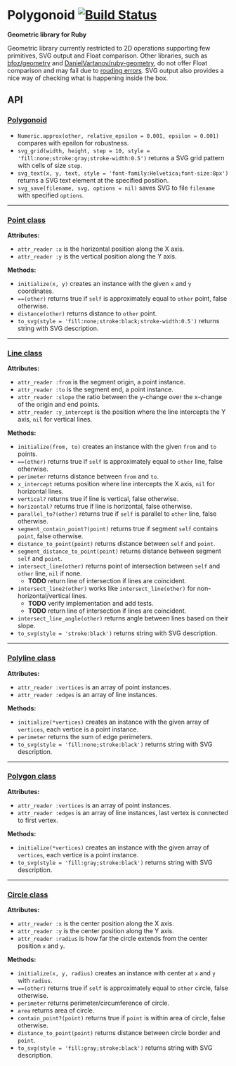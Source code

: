 # Polygonoid [![Build Status](https://travis-ci.org/Maumagnaguagno/Polygonoid.svg)](https://travis-ci.org/Maumagnaguagno/Polygonoid)
**Geometric library for Ruby**

Geometric library currently restricted to 2D operations supporting few primitives, SVG output and Float comparison.
Other libraries, such as [bfoz/geometry](https://github.com/bfoz/geometry) and [DanielVartanov/ruby-geometry](https://github.com/DanielVartanov/ruby-geometry), do not offer Float comparison and may fail due to [rouding errors](http://floating-point-gui.de/).
SVG output also provides a nice way of checking what is happening inside the box.

## API

### [Polygonoid](Polygonoid.rb)
- ``Numeric.approx(other, relative_epsilon = 0.001, epsilon = 0.001)`` compares with epsilon for robustness.
- ``svg_grid(width, height, step = 10, style = 'fill:none;stroke:gray;stroke-width:0.5')`` returns a SVG grid pattern with cells of size ``step``.
- ``svg_text(x, y, text, style = 'font-family:Helvetica;font-size:8px')`` returns a SVG text element at the specified position.
- ``svg_save(filename, svg, options = nil)`` saves SVG to file ``filename`` with specified ``options``.

---

### [Point class](src/Point.rb)
**Attributes:**
- ``attr_reader :x`` is the horizontal position along the X axis.
- ``attr_reader :y`` is the vertical position along the Y axis.

**Methods:**
- ``initialize(x, y)`` creates an instance with the given ``x`` and ``y`` coordinates.
- ``==(other)`` returns true if ``self`` is approximately equal to ``other`` point, false otherwise.
- ``distance(other)`` returns distance to ``other`` point.
- ``to_svg(style = 'fill:none;stroke:black;stroke-width:0.5')`` returns string with SVG description.

---

### [Line class](src/Line.rb)
**Attributes:**
- ``attr_reader :from`` is the segment origin, a point instance.
- ``attr_reader :to`` is the segment end, a point instance.
- ``attr_reader :slope`` the ratio between the y-change over the x-change of the origin and end points.
- ``attr_reader :y_intercept`` is the position where the line intercepts the Y axis, ``nil`` for vertical lines.

**Methods:**
- ``initialize(from, to)`` creates an instance with the given ``from`` and ``to`` points.
- ``==(other)`` returns true if ``self`` is approximately equal to ``other`` line, false otherwise.
- ``perimeter`` returns distance between ``from`` and ``to``.
- ``x_intercept`` returns position where line intercepts the X axis, ``nil`` for horizontal lines.
- ``vertical?`` returns true if line is vertical, false otherwise.
- ``horizontal?`` returns true if line is horizontal, false otherwise.
- ``parallel_to?(other)`` returns true if ``self`` is parallel to ``other`` line, false otherwise.
- ``segment_contain_point?(point)`` returns true if segment ``self`` contains ``point``, false otherwise.
- ``distance_to_point(point)`` returns distance between ``self`` and ``point``.
- ``segment_distance_to_point(point)`` returns distance between segment ``self`` and ``point``.
- ``intersect_line(other)`` returns point of intersection between ``self`` and ``other`` line, ``nil`` if none.
  - **TODO** return line of intersection if lines are coincident.
- ``intersect_line2(other)`` works like ``intersect_line(other)`` for non-horizontal/vertical lines.
  - **TODO** verify implementation and add tests.
  - **TODO** return line of intersection if lines are coincident.
- ``intersect_line_angle(other)`` returns angle between lines based on their slope.
- ``to_svg(style = 'stroke:black')`` returns string with SVG description.

---

### [Polyline class](src/Polyline.rb)
**Attributes:**
- ``attr_reader :vertices`` is an array of point instances.
- ``attr_reader :edges`` is an array of line instances.

**Methods:**
- ``initialize(*vertices)`` creates an instance with the given array of ``vertices``, each vertice is a point instance.
- ``perimeter`` returns the sum of edge perimeters.
- ``to_svg(style = 'fill:none;stroke:black')`` returns string with SVG description.

---

### [Polygon class](src/Polygon.rb)
**Attributes:**
- ``attr_reader :vertices`` is an array of point instances.
- ``attr_reader :edges`` is an array of line instances, last vertex is connected to first vertex.

**Methods:**
- ``initialize(*vertices)`` creates an instance with the given array of ``vertices``, each vertice is a point instance.
- ``to_svg(style = 'fill:gray;stroke:black')`` returns string with SVG description.

---

### [Circle class](src/Circle.rb)
**Attributes:**
- ``attr_reader :x`` is the center position along the X axis.
- ``attr_reader :y`` is the center position along the Y axis.
- ``attr_reader :radius`` is how far the circle extends from the center position ``x`` and ``y``.

**Methods:**
- ``initialize(x, y, radius)`` creates an instance with center at ``x`` and ``y`` with ``radius``.
- ``==(other)`` returns true if ``self`` is approximately equal to ``other`` circle, false otherwise.
- ``perimeter`` returns perimeter/circumference of circle.
- ``area`` returns area of circle.
- ``contain_point?(point)`` returns true if ``point`` is within area of circle, false otherwise.
- ``distance_to_point(point)`` returns distance between circle border and ``point``.
- ``to_svg(style = 'fill:gray;stroke:black')`` returns string with SVG description.
